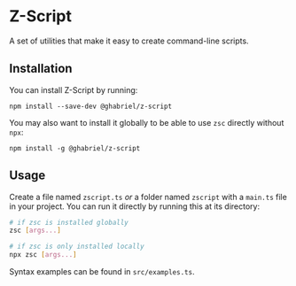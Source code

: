 # Z-Script

A set of utilities that make it easy to create command-line scripts.

## Installation

You can install Z-Script by running:
```
npm install --save-dev @ghabriel/z-script
```

You may also want to install it globally to be able to use `zsc` directly without `npx`:
```
npm install -g @ghabriel/z-script
```

## Usage

Create a file named `zscript.ts` *or* a folder named `zscript` with a `main.ts` file in your project. You can run it directly by running this at its directory:
```bash
# if zsc is installed globally
zsc [args...]

# if zsc is only installed locally
npx zsc [args...]
```

Syntax examples can be found in `src/examples.ts`.
